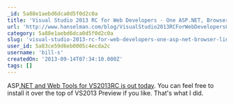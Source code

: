 ```yaml
---
_id: 5a88e1aebd6dca0d5f0d2c0a
title: 'Visual Studio 2013 RC for Web Developers - One ASP.NET, Browser Link, and our Direction'
url: 'http://www.hanselman.com/blog/VisualStudio2013RCForWebDevelopersOneASPNETBrowserLinkAndOurDirection.aspx'
category: 5a88e1aebd6dca0d5f0d2c0a
slug: 'visual-studio-2013-rc-for-web-developers-one-asp-net-browser-link-and-our-direction'
user_id: 5a83ce59d6eb0005c4ecda2c
username: 'bill-s'
createdOn: '2013-09-14T07:34:10.000Z'
tags: []
---
```


ASP<a href="http://blogs.msdn.com/b/webdev/archive/2013/09/09/announcing-release-of-asp-net-and-web-tools-for-visual-studio-2013-rc.aspx">.NET and Web Tools for VS2013RC is out today</a>. You can feel free to install it over the top of VS2013 Preview if you like. That's what I did.
